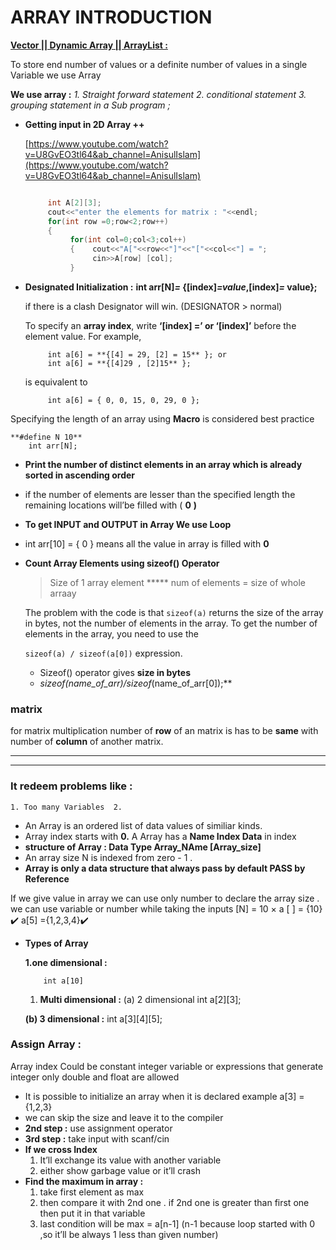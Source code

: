 # ARRAY INTRODUCTION

[**Vector || Dynamic Array || ArrayList  :**](ARRAY%20INTRODUCTION%204468a7b89d3047a4a9b1a7b96395115b/Vector%20Dynamic%20Array%20ArrayList%20d574b02b2e68447d9b4edd81e84a22aa.md)

To store end number of values or a definite number of values in a single Variable  we use Array

**We use array :** *1. Straight forward statement 2. conditional statement  3. grouping statement in a  Sub program ;*

- **Getting input in 2D Array ++**
    
    [https://www.youtube.com/watch?v=U8GvEO3tl64&ab_channel=AnisulIslam](https://www.youtube.com/watch?v=U8GvEO3tl64&ab_channel=AnisulIslam)
    
    ```cpp
    
         int A[2][3];
         cout<<"enter the elements for matrix : "<<endl;
         for(int row =0;row<2;row++)
         {
              for(int col=0;col<3;col++)
              {    cout<<"A["<<row<<"]"<<"["<<col<<"] = ";
                   cin>>A[row] [col];
              }
    ```
    
- **Designated Initialization :** **int arr[N]*=* {[index]*=value*,[index]*=* value};**
    
    if there is a clash Designator will win. (DESIGNATOR > normal)
    
    To specify an **array index**, write **‘[index] =’ or ‘[index]’** before the element value. For example,
    
    ```
         int a[6] = **{[4] = 29, [2] = 15** }; or
         int a[6] = **{[4]29 , [2]15** };
    ```
    
    is equivalent to
    
    ```
         int a[6] = { 0, 0, 15, 0, 29, 0 };
    ```
    

Specifying the length of an array using **Macro** is considered best practice

```
**#define N 10** 
    int arr[N];
```

- **Print the number of distinct elements in an array which is already sorted in ascending order**
- if the number of elements are lesser than the specified length the remaining locations will’be filled with ( **0** **)**
- **To get INPUT and  OUTPUT in Array We use Loop**
- int arr[10] = { 0 }  means all the value in array is filled with **0**
- **Count Array Elements using sizeof() Operator**
    
    > Size of 1 array element ***** num of elements = size of whole arraay
    > 
    
    The problem with the code is that `sizeof(a)` returns the size of the array in bytes, not the number of elements in the array. To get the number of elements in the array, you need to use the 
    
    `sizeof(a) / sizeof(a[0])` expression.
    
    - Sizeof() operator gives **size in bytes**
    - ***sizeof*(name_of_arr)*/sizeof*(name_of_arr[0]);**

### matrix

for matrix multiplication number of **row** of an matrix is has to be **same** with number of **column** of another matrix.

---

---

### **It redeem problems like** :

    1. Too many Variables  2. 

- An Array is an ordered list of data values of similiar kinds.
- Array  index starts with **0.** A Array has a **Name Index Data** in index
- **structure of Array : Data Type Array_NAme [Array_size]**
- An array size N is indexed from zero - 1 .
- **Array is only a data structure that always pass by default PASS by Reference**

If we give value in array we can use  only number to declare the array size .
we can use variable or number  while taking the inputs
[N] = 10 ×
a [ ] = {10}✔️
a[5] ={1,2,3,4}✔️

- **Types of Array**
    
    **1.one dimensional :**
    
          int a[10]
    
    1. **Multi dimensional :**
    (a)  2 dimensional
    int a[2][3];
    
    **(b)  3 dimensional :**
     int a[3][4][5];

### **Assign Array** :

Array index Could be constant integer variable or expressions that generate integer only double and float are allowed

- It is possible to initialize an array when it is declared example  a[3] = {1,2,3}
- we can skip the size and leave it to the compiler
- **2nd step :** use assignment operator
- **3rd step :** take input with scanf/cin
- **If we cross Index**
    1. It’ll exchange its value with another variable
    2. either show garbage value or it’ll crash
- **Find the maximum in array :**
    1. take first element as max
    2. then compare it with 2nd one . if 2nd one is greater than first one then put it in that variable
    3. last condition will be max = a[n-1] (n-1 because loop started with 0 ,so it’ll be always 1 less than given number)